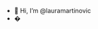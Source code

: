 - 👋 Hi, I’m @lauramartinovic
- �

<!---
lauramartinovic/lauramartinovic is a ✨ special ✨ repository because its `README.md` (this file) appears on your GitHub profile.
You can click the Preview link to take a look at your changes.
--->
